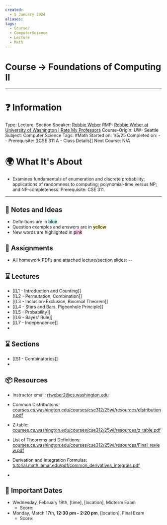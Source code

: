 ```yaml
---
created:
  - 5 January 2024
aliases: 
tags:
  - Course/
  - ComputerScience
  - Lecture
  - Math
---
```


# Course -> Foundations of Computing II

---
# ❓ Information
Type: Lecture, Section
Speaker: [Robbie Weber](https://weberrobbie.com/)
RMP: [Robbie Weber at University of Washington | Rate My Professors](https://www.ratemyprofessors.com/professor/2631453)
Course-Origin: UW- Seattle
Subject: Computer Science
Tags: #Math 
Started on: 1/5/25
Completed on: --
Prerequisite: [[CSE 311 A - Class Details]]
Next Course: N/A

# 🌍 What It's About

- Examines fundamentals of enumeration and discrete probability; applications of randomness to computing; polynomial-time versus NP; and NP-completeness. Prerequisite: CSE 311.
---

## 📜 Notes and Ideas
- Definitions are in <mark style="background: #ABF7F7A6;">blue</mark>
- Question examples and answers are in <mark style="background: #FFF3A3A6;">yellow</mark>
- New words are highlighted in <mark style="background: #FFB8EBA6;">pink</mark>

## 🎯 Assignments
- All homework PDFs and attached lecture/section slides: --
## ⌛ Lectures
- [[L1 - Introduction and Counting]]
- [[L2 - Permutation, Combination]]
- [[L3 - Inclusion-Exclusion, Binomial Theorem]]
- [[L4 - Stars and Bars, Pigeonhole Principle]]
- [[L5 - Probability]]
- [[L6 - Bayes' Rule]]
- [[L7 - Independence]]
- 

## ⌛ Sections
- [[S1 - Combinatorics]]
- 

## 📦 Resources
- Instructor email: rtweber2@cs.washington.edu
- Common Distributions: [courses.cs.washington.edu/courses/cse312/25wi/resources/distributions.pdf](https://courses.cs.washington.edu/courses/cse312/25wi/resources/distributions.pdf)
- Z-table: [courses.cs.washington.edu/courses/cse312/25wi/resources/z\_table.pdf](https://courses.cs.washington.edu/courses/cse312/25wi/resources/z_table.pdf)
- List of Theorems and Definitions: [courses.cs.washington.edu/courses/cse312/25wi/resources/Final\_review.pdf](https://courses.cs.washington.edu/courses/cse312/25wi/resources/Final_review.pdf)

- Derivation and Integration Formulas: [tutorial.math.lamar.edu/pdf/common\_derivatives\_integrals.pdf](https://tutorial.math.lamar.edu/pdf/common_derivatives_integrals.pdf)
- 

## 📅 Important Dates
- Wednesday, February 19th, [time], [location], Midterm Exam
	- Score: 
- Monday, March 17th, **12:30 pm - 2:20 pm**, [location], Final Exam
	- Score: 
